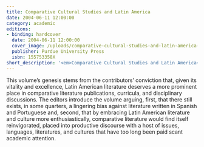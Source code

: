 ```yaml
---
title: Comparative Cultural Studies and Latin America
date: 2004-06-11 12:00:00
category: academic
editions:
- binding: hardcover
  date: 2004-06-11 12:00:00
  cover_image: /uploads/comparative-cultural-studies-and-latin-america-needs-cover.jpg
  publisher: Purdue University Press
  isbn: 155753358X
short_description: '<em>Comparative Cultural Studies and Latin America</em> explores the lingering bias towards Latin American literature in the field of comparative literature and argues that the literature of the region deserves a more central place in the study of world literature today.'
---
```

This volume’s genesis stems from the contributors’ conviction that, given its vitality and excellence, Latin American literature deserves a more prominent place in comparative literature publications, curricula, and disciplinary discussions. The editors introduce the volume arguing, first, that there still exists, in some quarters, a lingering bias against literature written in Spanish and Portuguese and, second, that by embracing Latin American literature and culture more enthusiastically, comparative literature would find itself reinvigorated, placed into productive discourse with a host of issues, languages, literatures, and cultures that have too long been paid scant academic attention.
